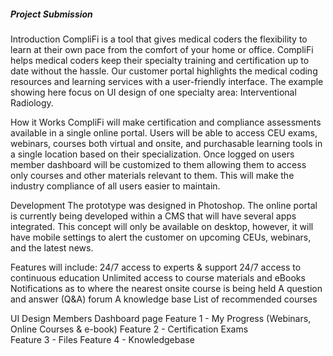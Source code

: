 
##### Project Submission 

Introduction
CompliFi is a tool that gives medical coders the flexibility to learn at their own pace from the comfort of your home or office. CompliFi helps medical coders keep their specialty training and certification up to date without the hassle. Our customer portal highlights the medical coding resources and learning services with a user-friendly interface. The example showing here focus on UI design of one specialty area: Interventional Radiology.  

How it Works
CompliFi will make certification and compliance assessments available in a single online portal. Users will be able to access CEU exams, webinars, courses both virtual and onsite, and purchasable learning tools in a single location based on their specialization. Once logged on users member dashboard will be customized to them allowing them to access only courses and other materials relevant to them. This will make the industry compliance of all users easier to maintain. 

Development
The prototype was designed in Photoshop. The online portal is currently being developed within a CMS that will have several apps integrated. This concept will only be available on desktop, however, it will have mobile settings to alert the customer on upcoming CEUs, webinars, and the latest news.  

Features will include: 
24/7 access to experts & support
24/7 access to continuous education
Unlimited access to course materials and eBooks
Notifications as to where the nearest onsite course is being held
A question and answer (Q&A) forum
A knowledge base
List of recommended courses

UI Design
Members Dashboard page 
Feature 1 - My Progress (Webinars, Online Courses & e-book)
Feature 2 - Certification Exams  
Feature 3 - Files
Feature 4 - Knowledgebase
